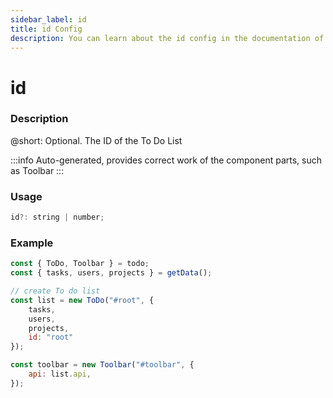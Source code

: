 ```yaml
---
sidebar_label: id
title: id Config
description: You can learn about the id config in the documentation of the DHTMLX JavaScript To Do List library. Browse developer guides and API reference, try out code examples and live demos, and download a free 30-day evaluation version of DHTMLX To Do List.
---
```


# id

### Description

@short: Optional. The ID of the To Do List

:::info
Auto-generated, provides correct work of the component parts, such as Toolbar
:::

### Usage

~~~js
id?: string | number;
~~~

### Example

~~~js {9}
const { ToDo, Toolbar } = todo;
const { tasks, users, projects } = getData();

// create To do list
const list = new ToDo("#root", {
    tasks,
    users,
    projects,
    id: "root"
});

const toolbar = new Toolbar("#toolbar", {
    api: list.api,
});
~~~
